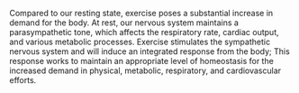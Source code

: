 Compared to our resting state, exercise poses a substantial increase in demand for the body. At rest, our nervous system maintains a parasympathetic tone, which affects the respiratory rate, cardiac output, and various metabolic processes. Exercise stimulates the sympathetic nervous system and will induce an integrated response from the body; This response works to maintain an appropriate level of homeostasis for the increased demand in physical, metabolic, respiratory, and cardiovascular efforts.